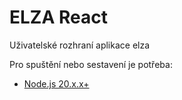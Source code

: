 # ELZA React

Uživatelské rozhraní aplikace elza

Pro spuštění nebo sestavení je potřeba:
* [Node.js 20.x.x+](https://nodejs.org/)
